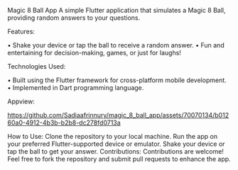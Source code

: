 Magic 8 Ball App
A simple Flutter application that simulates a Magic 8 Ball, providing random answers to your questions.

Features:

•	Shake your device or tap the ball to receive a random answer.
•	Fun and entertaining for decision-making, games, or just for laughs!

Technologies Used:

•	Built using the Flutter framework for cross-platform mobile development.
•	Implemented in Dart programming language.

Appview:

https://github.com/Sadiaafrinnury/magic_8_ball_app/assets/70070134/b01260a0-4912-4b3b-b2b8-dc278fd0713a


How to Use:
Clone the repository to your local machine.
Run the app on your preferred Flutter-supported device or emulator.
Shake your device or tap the ball to get your answer.
Contributions:
Contributions are welcome! Feel free to fork the repository and submit pull requests to enhance the app.
